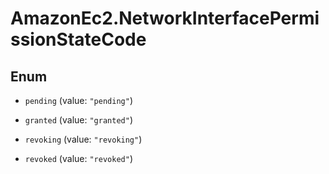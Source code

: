 # AmazonEc2.NetworkInterfacePermissionStateCode

## Enum


* `pending` (value: `"pending"`)

* `granted` (value: `"granted"`)

* `revoking` (value: `"revoking"`)

* `revoked` (value: `"revoked"`)


